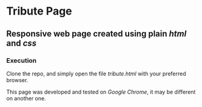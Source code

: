 # Tribute Page

## Responsive web page created using plain *__html__* and *__css__*
  
### Execution

Clone the repo, and simply open the file _tribute.html_ with your preferred browser.

This page was developed and tested on _Google Chrome_, it may be different on another one.
